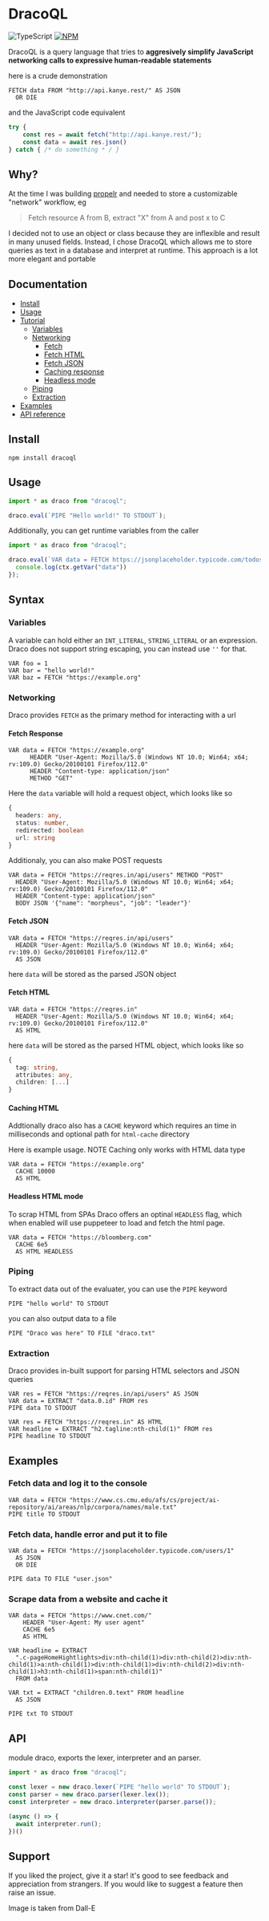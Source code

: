 # DracoQL 
  
![TypeScript](https://img.shields.io/badge/TypeScript-007ACC?style=&logo=typescript&logoColor=white)
[![NPM](https://badge.fury.io/js/dracoql.svg)](https://npm.im/dracoql)

DracoQL is a query language that tries to **aggresively simplify JavaScript networking calls to expressive human-readable statements**

here is a crude demonstration

```CQL
FETCH data FROM "http://api.kanye.rest/" AS JSON 
  OR DIE
```

and the JavaScript code equivalent 

```js
try {
    const res = await fetch("http://api.kanye.rest/");
    const data = await res.json()
} catch { /* do something * / }
```

## Why?

At the time I was building [propelr](https://github.com/aadv1k/propelr) and needed to store a customizable "network" workflow, eg 

> Fetch resource A from B, extract "X" from A and post x to C

I decided not to use an object or class because they are inflexible and result in many unused fields. Instead, I chose DracoQL which allows me to store queries as text in a database and interpret at runtime. This approach is a lot more elegant and portable

## Documentation

- [Install](#install)
- [Usage](#usage)
- [Tutorial](#syntax)
  - [Variables](#variables)
  - [Networking](#networking)
    - [Fetch](#fetch-response)
    - [Fetch HTML](#fetch-html)
    - [Fetch JSON](#fetch-json)
    - [Caching response](#caching-html)
    - [Headless mode](#headless-html-mode)
  - [Piping](#piping)
  - [Extraction](#extraction)
- [Examples](#examples)
- [API reference](#api)


## Install

```shell
npm install dracoql
```

## Usage

```typescript
import * as draco from "dracoql";

draco.eval(`PIPE "Hello world!" TO STDOUT`);
```

Additionally, you can get runtime variables from the caller

```typescript
import * as draco from "dracoql";

draco.eval(`VAR data = FETCH https://jsonplaceholder.typicode.com/todos/ AS JSON`, (ctx) => {
  console.log(ctx.getVar("data"))
});
```
## Syntax

### Variables

A variable can hold either an `INT_LITERAL`, `STRING_LITERAL` or an expression. Draco does not support string escaping, you can instead use `''` for that.

```cql
VAR foo = 1
VAR bar = "hello world!"
VAR baz = FETCH "https://example.org"
```
### Networking

Draco provides `FETCH` as the primary method for interacting with a url

#### Fetch Response

```cql
VAR data = FETCH "https://example.org"
      HEADER "User-Agent: Mozilla/5.0 (Windows NT 10.0; Win64; x64; rv:109.0) Gecko/20100101 Firefox/112.0"
      HEADER "Content-type: application/json"
      METHOD "GET"
```

Here the `data` variable will hold a request object, which looks like so

```typescript
{
  headers: any,
  status: number,
  redirected: boolean
  url: string
}
```

Additionaly, you can also make POST requests

```cql
VAR data = FETCH "https://reqres.in/api/users" METHOD "POST"
  HEADER "User-Agent: Mozilla/5.0 (Windows NT 10.0; Win64; x64; rv:109.0) Gecko/20100101 Firefox/112.0"
  HEADER "Content-type: application/json"
  BODY JSON '{"name": "morpheus", "job": "leader"}'
```

#### Fetch JSON

```cql
VAR data = FETCH "https://reqres.in/api/users" 
  HEADER "User-Agent: Mozilla/5.0 (Windows NT 10.0; Win64; x64; rv:109.0) Gecko/20100101 Firefox/112.0"
  AS JSON
```

here `data` will be stored as the parsed JSON object

#### Fetch HTML

```cql
VAR data = FETCH "https://reqres.in" 
  HEADER "User-Agent: Mozilla/5.0 (Windows NT 10.0; Win64; x64; rv:109.0) Gecko/20100101 Firefox/112.0"
  AS HTML
```

here `data` will be stored as the parsed HTML object, which looks like so

```typescript
{
  tag: string,
  attributes: any,
  children: [...]
}
```

#### Caching HTML

Addtionally draco also has a `CACHE` keyword which requires an time in milliseconds and optional path for `html-cache` directory

Here is example usage. NOTE Caching only works with HTML data type

```cql
VAR data = FETCH "https://example.org"
  CACHE 10000
  AS HTML
```
#### Headless HTML mode

To scrap HTML from SPAs Draco offers an optinal `HEADLESS` flag, which when enabled will use puppeteer to load and fetch the html page.

```cql
VAR data = FETCH "https://bloomberg.com"
  CACHE 6e5
  AS HTML HEADLESS
```

### Piping

To extract data out of the evaluater, you can use the `PIPE` keyword

```
PIPE "hello world" TO STDOUT
```

you can also output data to a file

```
PIPE "Draco was here" TO FILE "draco.txt"
```

### Extraction

Draco provides in-built support for parsing HTML selectors and JSON queries

```cql
VAR res = FETCH "https://reqres.in/api/users" AS JSON
VAR data = EXTRACT "data.0.id" FROM res
PIPE data TO STDOUT
```

```cql
VAR res = FETCH "https://reqres.in" AS HTML
VAR headline = EXTRACT "h2.tagline:nth-child(1)" FROM res
PIPE headline TO STDOUT
```

## Examples

### Fetch data and log it to the console

```cql
VAR data = FETCH "https://www.cs.cmu.edu/afs/cs/project/ai-repository/ai/areas/nlp/corpora/names/male.txt"
PIPE title TO STDOUT
```

### Fetch data, handle error and put it to file

```cql
VAR data = FETCH "https://jsonplaceholder.typicode.com/users/1"
  AS JSON 
  OR DIE 

PIPE data TO FILE "user.json" 
```

### Scrape data from a website and cache it

```cql
VAR data = FETCH "https://www.cnet.com/" 
    HEADER "User-Agent: My user agent"
    CACHE 6e5
    AS HTML

VAR headline = EXTRACT 
  ".c-pageHomeHightlights>div:nth-child(1)>div:nth-child(2)>div:nth-child(1)>a:nth-child(1)>div:nth-child(1)>div:nth-child(2)>div:nth-child(1)>h3:nth-child(1)>span:nth-child(1)"
  FROM data

VAR txt = EXTRACT "children.0.text" FROM headline 
  AS JSON

PIPE txt TO STDOUT
```

## API

module draco, exports the lexer, interpreter and an parser.

```typescript
import * as draco from "dracoql";

const lexer = new draco.lexer(`PIPE "hello world" TO STDOUT`);
const parser = new draco.parser(lexer.lex());
const interpreter = new draco.interpreter(parser.parse());

(async () => {
  await interpreter.run();
})()
```

## Support

If you liked the project, give it a star! it's good to see feedback and appreciation from strangers. If you would like to suggest a feature then raise an issue.

Image is taken from Dall-E



